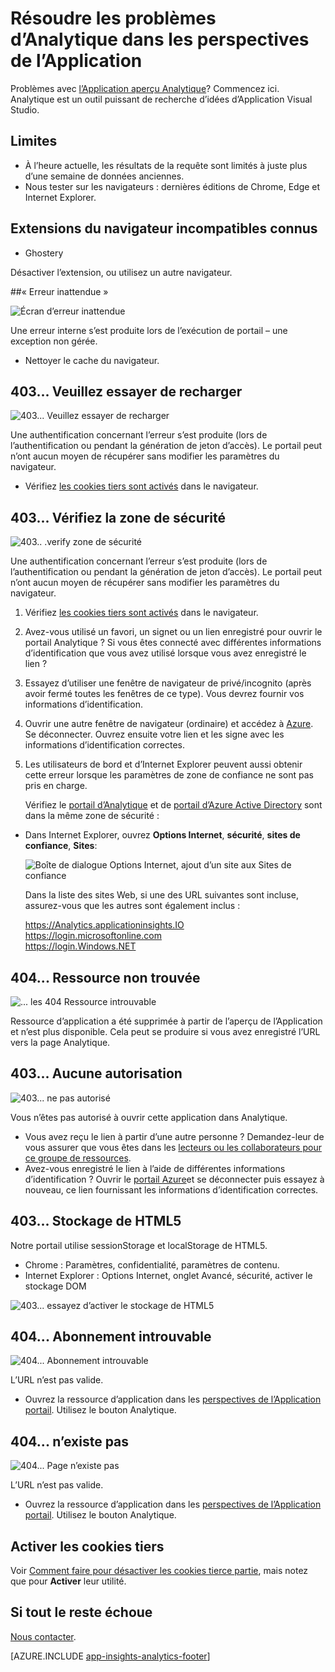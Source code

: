 <properties 
    pageTitle="Résolution des problèmes d’Analytique - le puissant outil de recherche d’idées d’Application | Microsoft Azure" 
    description="Problèmes avec analytique d’idées d’Application ? Commencez ici. " 
    services="application-insights" 
    documentationCenter=""
    authors="alancameronwills" 
    manager="douge"/>

<tags 
    ms.service="application-insights" 
    ms.workload="tbd" 
    ms.tgt_pltfrm="ibiza" 
    ms.devlang="na" 
    ms.topic="article" 
    ms.date="07/11/2016" 
    ms.author="awills"/>


# <a name="troubleshoot-analytics-in-application-insights"></a>Résoudre les problèmes d’Analytique dans les perspectives de l’Application


Problèmes avec [l’Application aperçu Analytique](app-insights-analytics.md)? Commencez ici. Analytique est un outil puissant de recherche d’idées d’Application Visual Studio.



## <a name="limits"></a>Limites

* À l’heure actuelle, les résultats de la requête sont limités à juste plus d’une semaine de données anciennes.
* Nous tester sur les navigateurs : dernières éditions de Chrome, Edge et Internet Explorer.


## <a name="known-incompatible-browser-extensions"></a>Extensions du navigateur incompatibles connus

* Ghostery

Désactiver l’extension, ou utilisez un autre navigateur.


##<a name="e-a"></a>« Erreur inattendue »

![Écran d’erreur inattendue](./media/app-insights-analytics-troubleshooting/010.png)

Une erreur interne s’est produite lors de l’exécution de portail – une exception non gérée.

* Nettoyer le cache du navigateur. 

## <a name="e-b"></a>403... Veuillez essayer de recharger

![403... Veuillez essayer de recharger](./media/app-insights-analytics-troubleshooting/020.png)

Une authentification concernant l’erreur s’est produite (lors de l’authentification ou pendant la génération de jeton d’accès). Le portail peut n’ont aucun moyen de récupérer sans modifier les paramètres du navigateur.

* Vérifiez [les cookies tiers sont activés](#cookies) dans le navigateur. 


## <a name="authentication"></a>403... Vérifiez la zone de sécurité

![403.. .verify zone de sécurité](./media/app-insights-analytics-troubleshooting/030.png)

Une authentification concernant l’erreur s’est produite (lors de l’authentification ou pendant la génération de jeton d’accès). Le portail peut n’ont aucun moyen de récupérer sans modifier les paramètres du navigateur.

1. Vérifiez [les cookies tiers sont activés](#cookies) dans le navigateur. 

2. Avez-vous utilisé un favori, un signet ou un lien enregistré pour ouvrir le portail Analytique ? Si vous êtes connecté avec différentes informations d’identification que vous avez utilisé lorsque vous avez enregistré le lien ?

2. Essayez d’utiliser une fenêtre de navigateur de privé/incognito (après avoir fermé toutes les fenêtres de ce type). Vous devrez fournir vos informations d’identification. 

2. Ouvrir une autre fenêtre de navigateur (ordinaire) et accédez à [Azure](https://portal.azure.com). Se déconnecter. Ouvrez ensuite votre lien et les signe avec les informations d’identification correctes.

2. Les utilisateurs de bord et d’Internet Explorer peuvent aussi obtenir cette erreur lorsque les paramètres de zone de confiance ne sont pas pris en charge.

    Vérifiez le [portail d’Analytique](https://analytics.applicationinsights.io) et de [portail d’Azure Active Directory](https://portal.azure.com) sont dans la même zone de sécurité :

 * Dans Internet Explorer, ouvrez **Options Internet**, **sécurité**, **sites de confiance**, **Sites**:

    ![Boîte de dialogue Options Internet, ajout d’un site aux Sites de confiance](./media/app-insights-analytics-troubleshooting/033.png)

    Dans la liste des sites Web, si une des URL suivantes sont incluse, assurez-vous que les autres sont également inclus :

    https://Analytics.applicationinsights.IO<br/>
   https://login.microsoftonline.com<br/>
   https://login.Windows.NET


## <a name="e-d"></a>404... Ressource non trouvée

![... les 404 Ressource introuvable](./media/app-insights-analytics-troubleshooting/040.png)

Ressource d’application a été supprimée à partir de l’aperçu de l’Application et n’est plus disponible. Cela peut se produire si vous avez enregistré l’URL vers la page Analytique.


## <a name="e-e"></a>403... Aucune autorisation

![403... ne pas autorisé](./media/app-insights-analytics-troubleshooting/050.png)

Vous n’êtes pas autorisé à ouvrir cette application dans Analytique.

* Vous avez reçu le lien à partir d’une autre personne ? Demandez-leur de vous assurer que vous êtes dans les [lecteurs ou les collaborateurs pour ce groupe de ressources](app-insights-resources-roles-access-control.md).
* Avez-vous enregistré le lien à l’aide de différentes informations d’identification ? Ouvrir le [portail Azure](https://portal.azure.com)et se déconnecter puis essayez à nouveau, ce lien fournissant les informations d’identification correctes.

## <a name="html-storage"></a>403... Stockage de HTML5

Notre portail utilise sessionStorage et localStorage de HTML5.

* Chrome : Paramètres, confidentialité, paramètres de contenu.
* Internet Explorer : Options Internet, onglet Avancé, sécurité, activer le stockage DOM


![403... essayez d’activer le stockage de HTML5](./media/app-insights-analytics-troubleshooting/060.png)

## <a name="e-g"></a>404... Abonnement introuvable


![404... Abonnement introuvable](./media/app-insights-analytics-troubleshooting/070.png)

L’URL n’est pas valide. 

* Ouvrez la ressource d’application dans les [perspectives de l’Application portail](https://portal.azure.com). Utilisez le bouton Analytique.

## <a name="e-h"></a>404... n’existe pas

![404... Page n’existe pas](./media/app-insights-analytics-troubleshooting/080.png)

L’URL n’est pas valide.

* Ouvrez la ressource d’application dans les [perspectives de l’Application portail](https://portal.azure.com). Utilisez le bouton Analytique.

## <a name="cookies"></a>Activer les cookies tiers

  Voir [Comment faire pour désactiver les cookies tierce partie](http://www.digitalcitizen.life/how-disable-third-party-cookies-all-major-browsers), mais notez que pour **Activer** leur utilité.

## <a name="e-x"></a>Si tout le reste échoue    

[Nous contacter](app-insights-get-dev-support.md).
 
[AZURE.INCLUDE [app-insights-analytics-footer](../../includes/app-insights-analytics-footer.md)]

